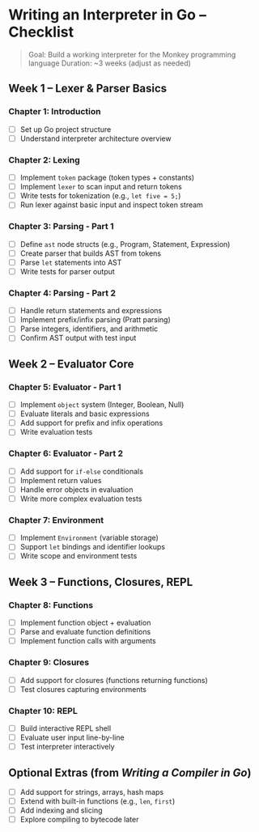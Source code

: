 # Writing an Interpreter in Go – Checklist

> Goal: Build a working interpreter for the Monkey programming language
> Duration: ~3 weeks (adjust as needed)

## Week 1 – Lexer & Parser Basics

### Chapter 1: Introduction
- [ ] Set up Go project structure
- [ ] Understand interpreter architecture overview

### Chapter 2: Lexing
- [ ] Implement `token` package (token types + constants)
- [ ] Implement `lexer` to scan input and return tokens
- [ ] Write tests for tokenization (e.g., `let five = 5;`)
- [ ] Run lexer against basic input and inspect token stream

### Chapter 3: Parsing - Part 1
- [ ] Define `ast` node structs (e.g., Program, Statement, Expression)
- [ ] Create parser that builds AST from tokens
- [ ] Parse `let` statements into AST
- [ ] Write tests for parser output

### Chapter 4: Parsing - Part 2
- [ ] Handle return statements and expressions
- [ ] Implement prefix/infix parsing (Pratt parsing)
- [ ] Parse integers, identifiers, and arithmetic
- [ ] Confirm AST output with test input

## Week 2 – Evaluator Core

### Chapter 5: Evaluator - Part 1
- [ ] Implement `object` system (Integer, Boolean, Null)
- [ ] Evaluate literals and basic expressions
- [ ] Add support for prefix and infix operations
- [ ] Write evaluation tests

### Chapter 6: Evaluator - Part 2
- [ ] Add support for `if-else` conditionals
- [ ] Implement return values
- [ ] Handle error objects in evaluation
- [ ] Write more complex evaluation tests

### Chapter 7: Environment
- [ ] Implement `Environment` (variable storage)
- [ ] Support `let` bindings and identifier lookups
- [ ] Write scope and environment tests

## Week 3 – Functions, Closures, REPL

### Chapter 8: Functions
- [ ] Implement function object + evaluation
- [ ] Parse and evaluate function definitions
- [ ] Implement function calls with arguments

### Chapter 9: Closures
- [ ] Add support for closures (functions returning functions)
- [ ] Test closures capturing environments

### Chapter 10: REPL
- [ ] Build interactive REPL shell
- [ ] Evaluate user input line-by-line
- [ ] Test interpreter interactively

## Optional Extras (from *Writing a Compiler in Go*)
- [ ] Add support for strings, arrays, hash maps
- [ ] Extend with built-in functions (e.g., `len`, `first`)
- [ ] Add indexing and slicing
- [ ] Explore compiling to bytecode later
